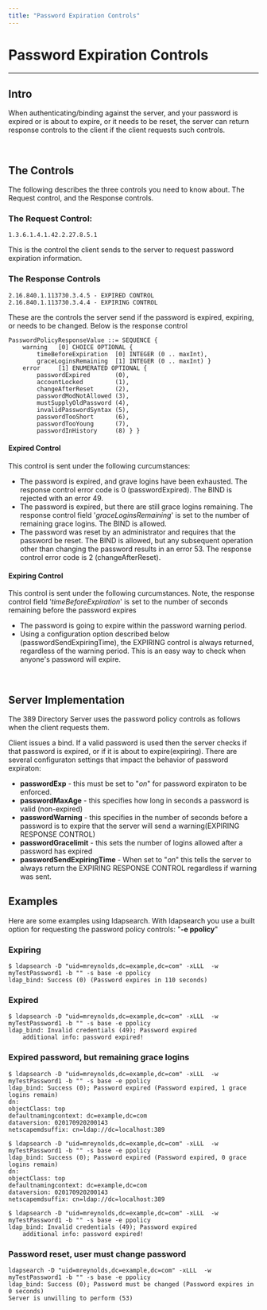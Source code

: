 ```yaml
---
title: "Password Expiration Controls"
---
```


# Password Expiration Controls
--------------------------

## Intro

When authenticating/binding against the server, and your password is expired or is about to expire, or it needs to be reset, the server can return response controls to the client if the client requests such controls.

<br>

## The Controls

The following describes the three controls you need to know about.  The Request control, and the Response controls.

### The Request Control:

    1.3.6.1.4.1.42.2.27.8.5.1

This is the control the client sends to the server to request password expiration information.


### The Response Controls

    2.16.840.1.113730.3.4.5 - EXPIRED CONTROL
    2.16.840.1.113730.3.4.4 - EXPIRING CONTROL

These are the controls the server send if the password is expired, expiring, or needs to be changed.  Below is the response control

    PasswordPolicyResponseValue ::= SEQUENCE {
        warning   [0] CHOICE OPTIONAL {
            timeBeforeExpiration  [0] INTEGER (0 .. maxInt),
            graceLoginsRemaining  [1] INTEGER (0 .. maxInt) }
        error     [1] ENUMERATED OPTIONAL {
            passwordExpired       (0),
            accountLocked         (1),
            changeAfterReset      (2),
            passwordModNotAllowed (3),
            mustSupplyOldPassword (4),
            invalidPasswordSyntax (5),
            passwordTooShort      (6),
            passwordTooYoung      (7),
            passwordInHistory     (8) } }


#### Expired Control

This control is sent under the following curcumstances:

- The password is expired, and grave logins have been exhausted.  The response control error code is 0 (passwordExpired). The BIND is rejected with an error 49.
- The password is expired, but there are still grace logins remaining.  The response control field '*graceLoginsRemaining*' is set to the number of remaining grace logins.  The BIND is allowed.
- The password was reset by an administrator and requires that the password be reset.  The BIND is allowed, but any subsequent operation other than changing the password results in an error 53.  The response control error code is 2 (changeAfterReset).

#### Expiring Control

This control is sent under the following curcumstances.  Note, the response control field '*timeBeforeExpiration*' is set to the number of seconds remaining before the password expires

- The password is going to expire within the password warning period.
- Using a configuration option described below (passwordSendExpiringTime), the EXPIRING control is always returned, regardless of the warning period.  This is an easy way to check when anyone's password will expire.

<br>

## Server Implementation

The 389 Directory Server uses the password policy controls as follows when the client requests them.

Client issues a bind.  If a valid password is used then the server checks if that password is expired, or if it is about to expire(expiring).  There are several configuraton settings that impact the behavior of password expiraton:

- **passwordExp** - this must be set to "*on*" for password expiraton to be enforced.
- **passwordMaxAge** - this specifies how long in seconds a password is valid (non-expired)
- **passwordWarning** - this specifies in the number of seconds before a password is to expire that the server will send a warning(EXPIRING RESPONSE CONTROL)
- **passwordGracelimit** - this sets the number of logins allowed after a password has expired
- **passwordSendExpiringTime** - When set to "*on*" this tells the server to always return the EXPIRING RESPONSE CONTROL regardless if warning was sent.


## Examples

Here are some examples using ldapsearch.  With ldapsearch you use a built option for requesting the password policy controls:  "**-e ppolicy**"

### Expiring

    $ ldapsearch -D "uid=mreynolds,dc=example,dc=com" -xLLL  -w myTestPassword1 -b "" -s base -e ppolicy
    ldap_bind: Success (0) (Password expires in 110 seconds)

### Expired

    $ ldapsearch -D "uid=mreynolds,dc=example,dc=com" -xLLL  -w myTestPassword1 -b "" -s base -e ppolicy
    ldap_bind: Invalid credentials (49); Password expired
	    additional info: password expired!


### Expired password, but remaining grace logins

    $ ldapsearch -D "uid=mreynolds,dc=example,dc=com" -xLLL  -w myTestPassword1 -b "" -s base -e ppolicy
    ldap_bind: Success (0); Password expired (Password expired, 1 grace logins remain)
    dn:
    objectClass: top
    defaultnamingcontext: dc=example,dc=com
    dataversion: 020170920200143
    netscapemdsuffix: cn=ldap://dc=localhost:389

    $ ldapsearch -D "uid=mreynolds,dc=example,dc=com" -xLLL  -w myTestPassword1 -b "" -s base -e ppolicy
    ldap_bind: Success (0); Password expired (Password expired, 0 grace logins remain)
    dn:
    objectClass: top
    defaultnamingcontext: dc=example,dc=com
    dataversion: 020170920200143
    netscapemdsuffix: cn=ldap://dc=localhost:389

    $ ldapsearch -D "uid=mreynolds,dc=example,dc=com" -xLLL  -w myTestPassword1 -b "" -s base -e ppolicy
    ldap_bind: Invalid credentials (49); Password expired
	    additional info: password expired!

### Password reset, user must change password

    ldapsearch -D "uid=mreynolds,dc=example,dc=com" -xLLL  -w myTestPassword1 -b "" -s base -e ppolicy
    ldap_bind: Success (0); Password must be changed (Password expires in 0 seconds)
    Server is unwilling to perform (53)

